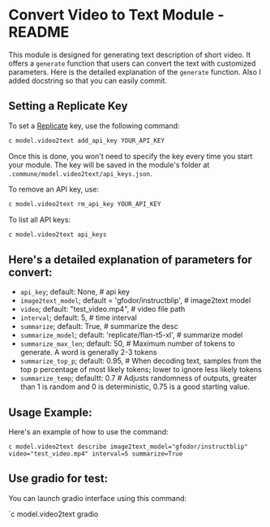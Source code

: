 # Convert Video to Text Module - README

This module is designed for generating text description of short video. It offers a `generate` function that users can convert the text with customized parameters.
Here is the detailed explanation of the `generate` function. Also I added docstring so that you can easily commit.

## Setting a Replicate Key

To set a [Replicate](https://replicate.com) key, use the following command:

```bash
c model.video2text add_api_key YOUR_API_KEY
```

Once this is done, you won't need to specify the key every time you start your module. The key will be saved in the module's folder at `.commune/model.video2text/api_keys.json`.

To remove an API key, use:

```bash
c model.video2text rm_api_key YOUR_API_KEY
```

To list all API keys:

```bash
c model.video2text api_keys
```

## Here's a detailed explanation of parameters for convert:

- `api_key`; default: None, # api key
- `image2text_model`; default = 'gfodor/instructblip', # image2text model
- `video`; default: "test_video.mp4", # video file path
- `interval`; default: 5, # time interval
- `summarize`; default: True, # summarize the desc
- `summarize_model`;    default: 'replicate/flan-t5-xl', # summarize model
- `summarize_max_len`;  default: 50, # Maximum number of tokens to generate. A word is generally 2-3 tokens
- `summarize_top_p`;    default: 0.95, # When decoding text, samples from the top p percentage of most likely tokens; lower to ignore less likely tokens
- `summarize_temp`;     defaultt: 0.7 # Adjusts randomness of outputs, greater than 1 is random and 0 is deterministic, 0.75 is a good starting value.

## Usage Example:

Here's an example of how to use the command:

`c model.video2text describe image2text_model="gfodor/instructblip" video="test_video.mp4" interval=5 summarize=True`

## Use gradio for test:

You can launch gradio interface using this command:

`c model.video2text gradio